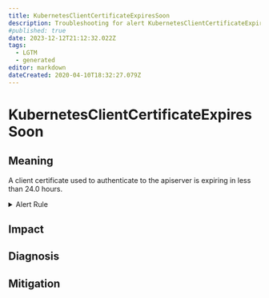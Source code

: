 ```yaml
---
title: KubernetesClientCertificateExpiresSoon
description: Troubleshooting for alert KubernetesClientCertificateExpiresSoon
#published: true
date: 2023-12-12T21:12:32.022Z
tags: 
  - LGTM
  - generated
editor: markdown
dateCreated: 2020-04-10T18:32:27.079Z
---
```


# KubernetesClientCertificateExpiresSoon

## Meaning
[//]: # "Short paragraph that explains what the alert means"
A client certificate used to authenticate to the apiserver is expiring in less than 24.0 hours.

<details>
  <summary>Alert Rule</summary>

{{% rule "kubernetes/kubestate-exporter.yml" "KubernetesClientCertificateExpiresSoon" %}}

{{% comment %}}

```yaml
alert: KubernetesClientCertificateExpiresSoon
expr: apiserver_client_certificate_expiration_seconds_count{job="apiserver"} > 0 and histogram_quantile(0.01, sum by (job, le) (rate(apiserver_client_certificate_expiration_seconds_bucket{job="apiserver"}[5m]))) < 24*60*60
for: 0m
labels:
    severity: critical
annotations:
    summary: Kubernetes client certificate expires soon (instance {{ $labels.instance }})
    description: |-
        A client certificate used to authenticate to the apiserver is expiring in less than 24.0 hours.
          VALUE = {{ $value }}
          LABELS = {{ $labels }}
    runbook: https://github.com/srerun/prometheus-alerts/blob/main/content/runbooks/kubestate-exporter/KubernetesClientCertificateExpiresSoon.md

```

{{% /comment %}}

</details>


## Impact
[//]: # "What could / will happen if the alert is not addressed"



## Diagnosis
[//]: # "Steps to take to identify the cause of the problem"



## Mitigation
[//]: # "The steps necessary to resolve the alert"
